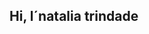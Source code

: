 ## Hi, l´natalia trindade

<!--
**trindade559/trindade559** is a ✨ _special_ ✨ repository because its `README.md` (this file) appears on your GitHub profile.

Here are some ideas to get you started:

- 🔭 I’m currently working on alura
- 🌱 I’m currently learning javascript
- 👯 I’m looking to collaborate on 
- 🤔 I’m looking for help with ...
- 💬 Ask me about ...
- 📫 How to reach me: 00001119009327sp@al.educacao.sp.gov.br
- 😄 Pronouns: ...
- ⚡ Fun fact: ...
-->
